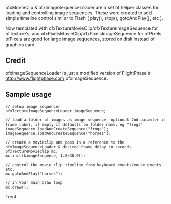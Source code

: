 ofxMovieClip & ofxImageSequenceLoader are a set of helper classes for loading and controlling image sequences. These were created to add simple timeline control similar to Flash ( play(), stop(), gotoAndPlay(), etc ).

Now templated with ofxTextureMovieClip/ofxTextureImageSequence for ofTexture's, and ofxPixelsMovieClip/ofxPixelsImageSequence for ofPixels. ofPixels are good for large image sequences, stored on disk instead of graphics card.

## Credit ##
ofxImageSequenceLoader is just a modified version of FlightPhase's http://www.flightphase.com ofxImageSequence.

## Sample usage ##
	// setup image sequencer
	ofxTextureImageSequenceLoader imageSequence;

	// load a folder of images as image sequence -optional 2nd paramter is frame label, if empty it defaults to folder name. eg "frogs"
	imageSequence.loadAndCreateSequence("frogs");
	imageSequence.loadAndCreateSequence("horses");

	// create a movieclip and pass in a reference to the ofxImageSequenceLoader & desired frame delay in seconds
	ofxTextureMovieClip mc;
	mc.init(&imageSequence, 1.0/30.0f); 

	// control the movie clip timeline from keyboard events/mouse events etc.
	mc.gotoAndPlay("horses");

	// in your main draw loop
	mc.draw();

Trent